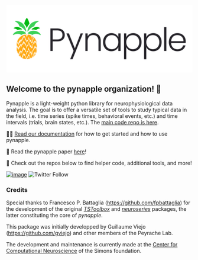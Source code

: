![logo](Pynapple_final_logo.png)

## Welcome to the pynapple organization!  👋


Pynapple is a light-weight python library for neurophysiological data analysis. The goal is to offer a versatile set of tools to study typical data in the field, i.e. time series (spike times, behavioral events, etc.) and time intervals (trials, brain states, etc.). The [main code repo is here](https://github.com/pynapple-org/pynapple).

👩‍💻 [Read our documentation](https://pynapple-org.github.io/pynapple/) for how to get started and how to use pynapple.

🍿 Read the pynapple paper [here](https://www.biorxiv.org/content/10.1101/2022.12.06.519376v1)!

🧙 Check out the repos below to find helper code, additional tools, and more!

[![image](https://img.shields.io/pypi/v/pynapple.svg)](https://pypi.python.org/pypi/pynapple)
![Twitter Follow](https://img.shields.io/twitter/follow/thepynapple?style=social)

### Credits


Special thanks to Francesco P. Battaglia (<https://github.com/fpbattaglia>) for the development of the original [*TSToolbox*](<https://github.com/PeyracheLab/TStoolbox>) and [*neuroseries*](<https://github.com/NeuroNetMem/neuroseries>) packages, the latter constituting the core of *pynapple*.

This package was initially developped by Guillaume Viejo (<https://github.com/gviejo>) and other members of the Peyrache Lab. 

The development and maintenance is currently made at the [Center for Computational Neuroscience](https://www.simonsfoundation.org/flatiron/center-for-computational-neuroscience/) of the Simons foundation.


